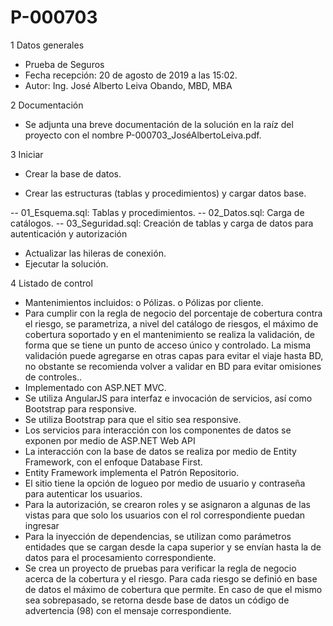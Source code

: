 # P-000703
1 Datos generales
- Prueba de Seguros
- Fecha recepción: 20 de agosto de 2019 a las 15:02.
- Autor: Ing. José Alberto Leiva Obando, MBD, MBA

2 Documentación
- Se adjunta una breve documentación de la solución en la raíz del proyecto con el nombre P-000703_JoséAlbertoLeiva.pdf. 

3 Iniciar

- Crear la base de datos.

- Crear las estructuras (tablas y procedimientos) y cargar datos base.

-- 01_Esquema.sql: Tablas y procedimientos.
-- 02_Datos.sql: Carga de catálogos.
-- 03_Seguridad.sql: Creación de tablas y carga de datos para autenticación y autorización

- Actualizar las hileras de conexión.
- Ejecutar la solución.


4 Listado de control
- Mantenimientos incluidos:
o Pólizas.
o Pólizas por cliente.
- Para cumplir con la regla de negocio del porcentaje de cobertura contra el riesgo, se parametriza, a nivel del catálogo de riesgos, el máximo de cobertura soportado y en el mantenimiento se realiza la validación, de forma que se tiene un punto de acceso único y controlado. La misma validación puede agregarse en otras capas para evitar el viaje hasta BD, no obstante se recomienda volver a validar en BD para evitar omisiones de controles..
- Implementado con ASP.NET MVC.
- Se utiliza AngularJS para interfaz e invocación de servicios, así como Bootstrap para responsive.
- Se utiliza Bootstrap para que el sitio sea responsive.
- Los servicios para interacción con los componentes de datos se exponen por medio de ASP.NET Web API
- La interacción con la base de datos se realiza por medio de Entity Framework, con el enfoque Database First.
- Entity Framework implementa el Patrón Repositorio.
- El sitio tiene la opción de logueo por medio de usuario y contraseña para autenticar los usuarios.
- Para la autorización, se crearon roles y se asignaron a algunas de las vistas para que solo los usuarios con el rol correspondiente puedan ingresar
- Para la inyección de dependencias, se utilizan como parámetros entidades que se cargan desde la capa superior y se envían hasta la de datos para el procesamiento correspondiente.
- Se crea un proyecto de pruebas para verificar la regla de negocio acerca de la cobertura y el riesgo. Para cada riesgo se definió en base de datos el máximo de cobertura que permite. En caso de que el mismo sea sobrepasado, se retorna desde base de datos un código de advertencia (98) con el mensaje correspondiente.

